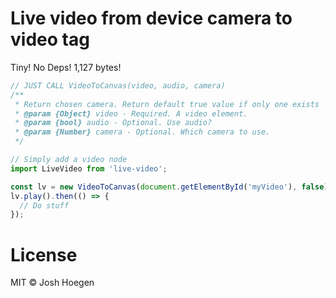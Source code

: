 # Live video from device camera to video tag

Tiny! No Deps! 1,127 bytes!

```js
// JUST CALL VideoToCanvas(video, audio, camera)
/**
 * Return chosen camera. Return default true value if only one exists
 * @param {Object} video - Required. A video element.
 * @param {bool} audio - Optional. Use audio?
 * @param {Number} camera - Optional. Which camera to use.
 */

// Simply add a video node
import LiveVideo from 'live-video';

const lv = new VideoToCanvas(document.getElementById('myVideo'), false)
lv.play().then(() => {
  // Do stuff
});
```


# License

MIT © Josh Hoegen
